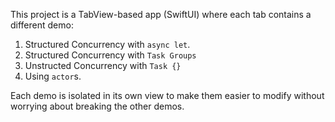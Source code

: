 This project is a TabView-based app (SwiftUI) where each tab contains a different demo:

1. Structured Concurrency with `async let`.
2. Structured Concurrency with `Task Groups`
3. Unstructed Concurrency with `Task {}`
4. Using `actor`s.

Each demo is isolated in its own view to make them easier to modify without worrying about breaking the other demos.

